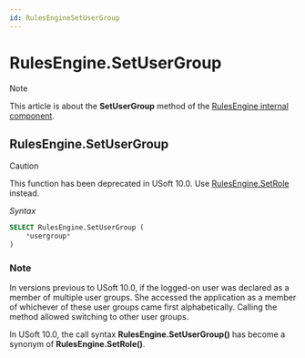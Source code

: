 ```yaml
---
id: RulesEngineSetUserGroup
---
```


# RulesEngine.SetUserGroup



> [!NOTE]
> This article is about the **SetUserGroup** method of the [RulesEngine internal component](/docs/Extensions/RulesEngine_internal_component).

## **RulesEngine.SetUserGroup**

> [!CAUTION]
> This function has been deprecated in USoft 10.0. Use [RulesEngine.SetRole](/docs/Extensions/RulesEngine_internal_component/RulesEngineSetRole.md) instead.

*Syntax*

```sql
SELECT RulesEngine.SetUserGroup (
    *usergroup*
)
```

### Note

In versions previous to USoft 10.0, if the logged-on user was declared as a member of multiple user groups. She accessed the application as a member of whichever of these user groups came first alphabetically. Calling the method allowed switching to other user groups.

In USoft 10.0, the call syntax **RulesEngine.SetUserGroup()** has become a synonym of **RulesEngine.SetRole()**.